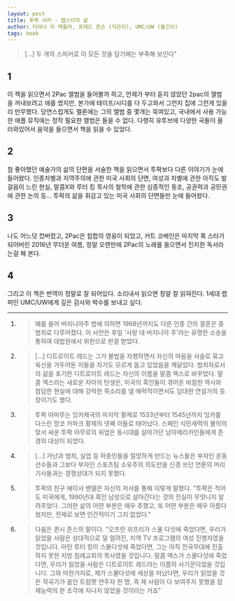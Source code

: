 ```yaml
---
layout: post
title: 투팍 샤커 - 랩스타의 삶
author: 티야나 리 맥퀄러, 프레드 존슨 (지은이), UMC/UW (옮긴이)
tags: book
---
```


> [...] 두 개의 스피커로 이 모든 것을 담기에는 부족해 보인다"

## 1
이 책을 읽으면서 2Pac 앨범을 들어볼까 하고, 언제가 부터 듣지 않았던 2pac의 앨범을 꺼내보려고 애를 썼지만, 본가에 테이프/시디를 다 두고와서 그런지 집에 그런게 있을리 만무했다. 당연스럽게도 멜론에는 그의 앨범 중 몇개는 묵여있고, 국내에서 사용 가능한 애플 뮤직에는 정작 필요한 앨범은 들을 수 없다. 다행히 유투브에 다양한 곡들이 올라와있어서 음악을 들으면서 책을 읽을 수 있었다.

## 2
참 좋아했던 예술가의 삶의 단편을 서술한 책을 읽으면서 투팍보다 다른 이야기가 눈에 들어왔다.  인종차별과 지역주의에 관한 미국 사회의 단면, 여성과 차별에 관한  아직도 발걸음이 느린 현실,  말콤X와 루터 킹 목사의 철학에 관한 심증적인 동조, 공권력과 공민권에 관한 논의 등... 투팍의 삶을 휘감고 있는 미국 사회의 단면들만 눈에 들어왔다.

## 3
나도 어느덧 컸버렸고, 2Pac은 힙합의 영웅이 되었고, 커트 코베인은 마지막 록 스타가 되어버린 2016년 무더운 여름, 정말 오랜만에 2Pac의 노래를 들으면서 진지한 독서라는걸 해 본다.

## 4
그리고 이 책은 번역이 정말로 잘 되어있다. 소리내서 읽으면 정말 잘 읽혀진다. 1세대 랩퍼인 UMC/UW에게 깊은 감사와 박수를 보내고 싶다. 

----

1. > 예를 들어 버지니아주 법에 의하면 1968년까지도 다른 인종 간의 결혼은 중범죄로 다루어졌다. 이 사안은 후일 '사랑 대 버지니아 주'라는 유명한 소송을 통하여 대법원에서 위헌으로 판결 받았다.

2. > [...] 디트로이트 레드는 그가 불법을 자행하면서 자신의 마음을 사슬로 묶고 육신을 가두어둔 이들을 자기도 모르게 돕고 있었음을 깨달았다. 범죄자로서의 삶을 포기한 디트로이트 레드는 자신의 이름을 말콤 엑스로 바꾸었다. 말콤 엑스라는 새로운 자아의 탄생은, 미국의 흑인들이 겪어온 비참한 역사와 참담한 현실에 대해 강력한 목소리를 낼 매력적이면서도 담대한 연설가의 등장이기도 했다.

3. >  투팍 아마루는 잉카제국의 마지막 황제로 1533년부터 1545년까지 잉카를 다스린 망코 카파크 황제의 넷째 아들로 태어났다. 스페인 식민세력의 불의의 맞서 싸운 투팍 아무로의 위업은 동시대를 살아가던 남아메리카인들에게 존경의 대상이 되었다.

4. > [...] 가난과 범죄, 실업 등 하층민들을 절망하게 만드는 뉴스들은 부자인 운동선수들과 그보다 부자인 스포츠팀 소유주의 의도만을 신경 쓰던 언론의 머리기사들과는 경쟁상대가 되지 못했다.

5. > 투팍의 친구 에이샤 밴델은 자신의 저서를 통해 이렇게 말했다. "투팍은 적어도 미국에게, 1990년대 흑인 남성으로 살아간다는 것의 진실이 무엇니지 알려주었다. 그러한 삶의 어떤 부분은 매우 추했고, 또 어떤 부분은 매우 아름다웠지만, 전체로 보면 인간적이기 그지 없었다."

6. > 다음은 퀸시 존스의 말이다. "오프란 위프리가 스물 다섯에 죽었다면, 우리가 읽었을 사람은 상대적으로 덜 알려진, 지역 TV 프로그램의 여성 진행자였을 것입니다. 마틴 루터 킹이 스물다섯에 죽었다면, 그는 아직 전국무대에 진출하지 못한 지방 침례교회의 목사였을 것입니다. 말콤 엑스가 스물다섯에 죽었다면, 우리가 잃었을 사람은 디트로이트 레드라는 이름의 사기꾼이었을 것입니다. 그와 마찬가지로, 제가 스물다섯에 세상을 떠났다면, 우리가 읽었을 것은 작곡가가 꿈인 트럼펫 연주자 한 명, 즉 제 사람이 다 보여주지 못했을 잠재능력의 한 조각에 지나지 않았을 것이라는 거죠"